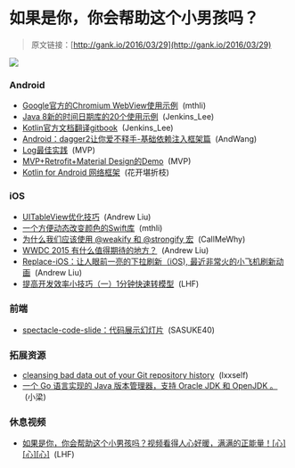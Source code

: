 # 如果是你，你会帮助这个小男孩吗？

> 原文链接：[http://gank.io/2016/03/29](http://gank.io/2016/03/29)

![](http://ww3.sinaimg.cn/large/7a8aed7bjw1f2cfxa9joaj20f00fzwg2.jpg)

### Android

* [Google官方的Chromium WebView使用示例](https://github.com/GoogleChrome/chromium) &nbsp;(mthli)
* [Java 8新的时间日期库的20个使用示例](http://ifeve.com/20) &nbsp;(Jenkins_Lee)
* [Kotlin官方文档翻译gitbook](http://kotlindoc.com/index.html) &nbsp;(Jenkins_Lee)
* [Android：dagger2让你爱不释手-基础依赖注入框架篇](http://www.jianshu.com/p/cd2c1c9f68d4) &nbsp;(AndWang)
* [Log最佳实践](https://www.zybuluo.com/shark0017/note/163330) &nbsp;(MVP)
* [MVP+Retrofit+Material Design的Demo](https://github.com/Rtsunoath/Sunoath) &nbsp;(MVP)
* [Kotlin for Android 网络框架](https://github.com/kittinunf/Fuel) &nbsp;(花开堪折枝)

### iOS

* [UITableView优化技巧](http://longxdragon.github.io/2015/05/26/UITableView%E4%BC%98%E5%8C%96%E6%8A%80%E5%B7%A7/) &nbsp;(Andrew Liu)
* [一个方便动态改变颜色的Swift库](https://github.com/yannickl/DynamicColor) &nbsp;(mthli)
* [为什么我们应该使用 @weakify 和 @strongify 宏](http://holko.pl/2015/05/31/weakify) &nbsp;(CallMeWhy)
* [WWDC 2015 有什么值得期待的地方？](http://www.zhihu.com/question/29566227) &nbsp;(Andrew Liu)
* [Replace-iOS：让人眼前一亮的下拉刷新（iOS), 最近非常火的小飞机刷新动画](https://github.com/MartinRGB/Replace) &nbsp;(Andrew Liu)
* [提高开发效率小技巧（一）1分钟快速转模型](http://www.jianshu.com/p/3bfe03e9470e?utm_campaign=hugo&amp) &nbsp;(LHF)

### 前端

* [spectacle-code-slide：代码展示幻灯片](https://github.com/thejameskyle/spectacle) &nbsp;(SASUKE40)

### 拓展资源

* [cleansing bad data out of your Git repository history](https://rtyley.github.io/bfg) &nbsp;(lxxself)
* [一个 Go 语言实现的 Java 版本管理器，支持 Oracle JDK 和 OpenJDK 。](https://github.com/shyiko/jabba) &nbsp;(小梁)

### 休息视频

* [如果是你，你会帮助这个小男孩吗？视频看得人心好暖，满满的正能量！[心][心][心]](http://weibo.com/p/230444e128d7e70a1a348b99df34c2ae68ce49) &nbsp;(LHF)

